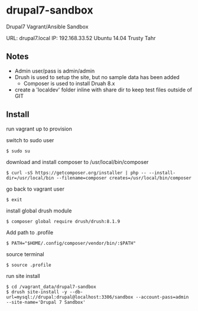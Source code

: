 # drupal7-sandbox
Drupal7 Vagrant/Ansible Sandbox

URL: drupal7.local
IP:  192.168.33.52
Ubuntu 14.04 Trusty Tahr

## Notes

- Admin user/pass is admin/admin
- Drush is used to setup the site, but no sample data has been added
    - Composer is used to install Druah 8.x
- create a 'localdev' folder inline with share dir to keep test files
 outside of GIT

 
## Install 

run vagrant up to provision

switch to sudo user 

    $ sudo su

download and install composer to /usr/local/bin/composer

    $ curl -sS https://getcomposer.org/installer | php -- --install-dir=/usr/local/bin --filename=composer creates=/usr/local/bin/composer
    
go back to vagrant user

    $ exit

install global drush module

    $ composer global require drush/drush:8.1.9

Add path to .profile

    $ PATH="$HOME/.config/composer/vendor/bin/:$PATH"

source terminal

    $ source .profile

run site install

    $ cd /vagrant_data/drupal7-sandbox
    $ drush site-install -y --db-url=mysql://drupal:drupal@localhost:3306/sandbox --account-pass=admin --site-name='Drupal 7 Sandbox'
